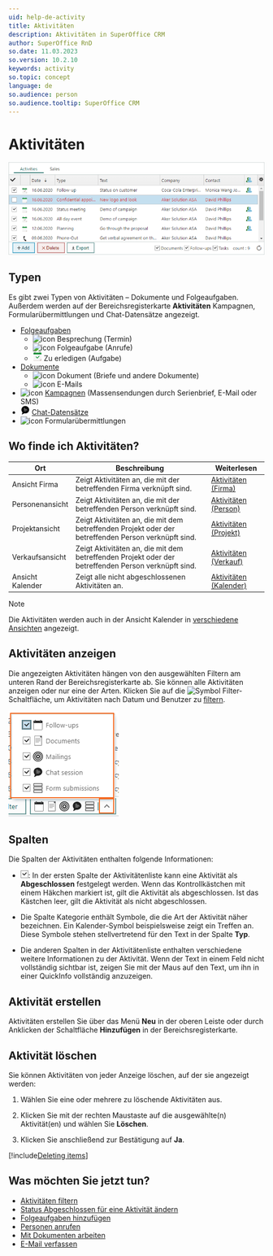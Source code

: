 ```yaml
---
uid: help-de-activity
title: Aktivitäten
description: Aktivitäten in SuperOffice CRM
author: SuperOffice RnD
so.date: 11.03.2023
so.version: 10.2.10
keywords: activity
so.topic: concept
language: de
so.audience: person
so.audience.tooltip: SuperOffice CRM
---
```


# Aktivitäten

![Aktivitäten in SuperOffice CRM -screenshot][img3]

## Typen

Es gibt zwei Typen von Aktivitäten – Dokumente und Folgeaufgaben. Außerdem werden auf der Bereichsregisterkarte **Aktivitäten** Kampagnen, Formularübermittlungen und Chat-Datensätze angezeigt.

* [Folgeaufgaben][1]
  * ![icon][img11] Besprechung (Termin)
  * ![icon][img13] Folgeaufgabe (Anrufe)
  * ![icon][img12] Zu erledigen (Aufgabe)
* [Dokumente][4]
  * ![icon][img14] Dokument (Briefe und andere Dokumente)
  * ![icon][img15] E-Mails
* ![icon][img16] [Kampagnen][3] (Massensendungen durch Serienbrief, E-Mail oder SMS)
* ![icon][img18] [Chat-Datensätze][12]
* ![icon][img17] Formularübermittlungen

## Wo finde ich Aktivitäten?

| Ort | Beschreibung | Weiterlesen |
|---|---|---|
| Ansicht Firma | Zeigt Aktivitäten an, die mit der betreffenden Firma verknüpft sind. | [Aktivitäten (Firma)][13] |
| Personenansicht | Zeigt Aktivitäten an, die mit der betreffenden Person verknüpft sind. | [Aktivitäten (Person)][14] |
| Projektansicht | Zeigt Aktivitäten an, die mit dem betreffenden Projekt oder der betreffenden Person verknüpft sind. | [Aktivitäten (Projekt)][15] |
| Verkaufsansicht | Zeigt Aktivitäten an, die mit dem betreffenden Projekt oder der betreffenden Person verknüpft sind. | [Aktivitäten (Verkauf)][16] |
| Ansicht Kalender | Zeigt alle nicht abgeschlossenen Aktivitäten an. | [Aktivitäten (Kalender)][6] |

> [!NOTE]
> Die Aktivitäten werden auch in der Ansicht Kalender in [verschiedene Ansichten][7] angezeigt.

## <a id="view" />Aktivitäten anzeigen

Die angezeigten Aktivitäten hängen von den ausgewählten Filtern am unteren Rand der Bereichsregisterkarte ab. Sie können alle Aktivitäten anzeigen oder nur eine der Arten. Klicken Sie auf die ![Symbol][img5] Filter-Schaltfläche, um Aktivitäten nach Datum und Benutzer zu [filtern][17].

![Activities section tabs shows filter options of different record types -screenshot][img4]

## Spalten

Die Spalten der Aktivitäten enthalten folgende Informationen:

* ![Symbol][img1]: In der ersten Spalte der Aktivitätenliste kann eine Aktivität als **Abgeschlossen** festgelegt werden. Wenn das Kontrollkästchen mit einem Häkchen markiert ist, gilt die Aktivität als abgeschlossen. Ist das Kästchen leer, gilt die Aktivität als nicht abgeschlossen.

* Die Spalte Kategorie enthält Symbole, die die Art der Aktivität näher bezeichnen. Ein Kalender-Symbol beispielsweise zeigt ein Treffen an. Diese Symbole stehen stellvertretend für den Text in der Spalte **Typ**.

* Die anderen Spalten in der Aktivitätenliste enthalten verschiedene weitere Informationen zu der Aktivität. Wenn der Text in einem Feld nicht vollständig sichtbar ist, zeigen Sie mit der Maus auf den Text, um ihn in einer QuickInfo vollständig anzuzeigen.

## Aktivität erstellen

Aktivitäten erstellen Sie über das Menü **Neu** in der oberen Leiste oder durch Anklicken der Schaltfläche **Hinzufügen** in der Bereichsregisterkarte.

## <a id="delete" />Aktivität löschen

Sie können Aktivitäten von jeder Anzeige löschen, auf der sie angezeigt werden:

1. Wählen Sie eine oder mehrere zu löschende Aktivitäten aus.

2. Klicken Sie mit der rechten Maustaste auf die ausgewählte(n) Aktivität(en) und wählen Sie **Löschen**.

3. Klicken Sie anschließend zur Bestätigung auf **Ja**.

[!include[Deleting items](../includes/tip-deletion.md)]

## Was möchten Sie jetzt tun?

* [Aktivitäten filtern][17]
* [Status Abgeschlossen für eine Aktivität ändern][10]
* [Folgeaufgaben hinzufügen][8]
* [Personen anrufen][11]
* [Mit Dokumenten arbeiten][4]
* [E-Mail verfassen][5]

<!-- Referenced links -->
[1]: ../../diary/learn/follow-ups.md
[3]: ../../marketing/mailing/learn/index.md
[4]: ../../document/learn/index.md
[5]: ../../email/learn/compose.md
[6]: ../../diary/learn/screen/activities-tab.md
[7]: ../../diary/learn/screen/index.md
[8]: ../../diary/learn/create-follow-up.md
[10]: ../../diary/learn/change-completed-status.md
[11]: ../../contact/learn/dial.md
[12]: ../../chat/learn/index.md
[13]: ../../company/learn/screen/activities-tab.md
[14]: ../../contact/learn/screen/activities-tab.md
[15]: ../../project/learn/screen/activities-project.md
[16]: ../../sale/learn/screen/activities-sale.md
[17]: ../section-tabs/filter.md

<!-- Referenced images -->
[img1]: ../../../media/icons/check.png
[img3]: ../../../media/loc/en/diary/activities-detail.png
[img4]: ../../../media/loc/en/learn/activities-filter.png
[img5]: ../../../../common/icons/filter-icon.png
[img11]: ../../../../common/icons/appointment.png
[img12]: ../../../../common/icons/appointment-task.png
[img13]: ../../../../common/icons/appointment.png
[img14]: ../../../../common/icons/document.png
[img15]: ../../../../common/icons/email.png
[img16]: ../../../../common/icons/marketing.png
[img17]: ../../../../common/icons/webforms.png
[img18]: ../../../../common/icons/chat.png
